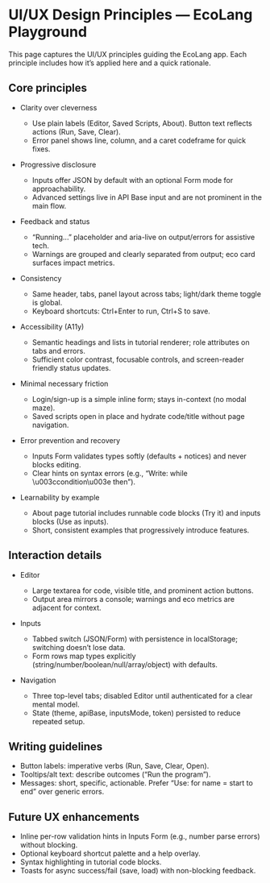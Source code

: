 # UI/UX Design Principles — EcoLang Playground

This page captures the UI/UX principles guiding the EcoLang app. Each principle includes how it’s applied here and a quick rationale.

## Core principles

- Clarity over cleverness

  - Use plain labels (Editor, Saved Scripts, About). Button text reflects actions (Run, Save, Clear).
  - Error panel shows line, column, and a caret codeframe for quick fixes.

- Progressive disclosure

  - Inputs offer JSON by default with an optional Form mode for approachability.
  - Advanced settings live in API Base input and are not prominent in the main flow.

- Feedback and status

  - “Running...” placeholder and aria-live on output/errors for assistive tech.
  - Warnings are grouped and clearly separated from output; eco card surfaces impact metrics.

- Consistency

  - Same header, tabs, panel layout across tabs; light/dark theme toggle is global.
  - Keyboard shortcuts: Ctrl+Enter to run, Ctrl+S to save.

- Accessibility (A11y)

  - Semantic headings and lists in tutorial renderer; role attributes on tabs and errors.
  - Sufficient color contrast, focusable controls, and screen-reader friendly status updates.

- Minimal necessary friction

  - Login/sign-up is a simple inline form; stays in-context (no modal maze).
  - Saved scripts open in place and hydrate code/title without page navigation.

- Error prevention and recovery

  - Inputs Form validates types softly (defaults + notices) and never blocks editing.
  - Clear hints on syntax errors (e.g., “Write: while \u003ccondition\u003e then”).

- Learnability by example

  - About page tutorial includes runnable code blocks (Try it) and inputs blocks (Use as inputs).
  - Short, consistent examples that progressively introduce features.

## Interaction details

- Editor

  - Large textarea for code, visible title, and prominent action buttons.
  - Output area mirrors a console; warnings and eco metrics are adjacent for context.

- Inputs

  - Tabbed switch (JSON/Form) with persistence in localStorage; switching doesn’t lose data.
  - Form rows map types explicitly (string/number/boolean/null/array/object) with defaults.

- Navigation

  - Three top-level tabs; disabled Editor until authenticated for a clear mental model.
  - State (theme, apiBase, inputsMode, token) persisted to reduce repeated setup.

## Writing guidelines

- Button labels: imperative verbs (Run, Save, Clear, Open).
- Tooltips/alt text: describe outcomes (“Run the program”).
- Messages: short, specific, actionable. Prefer “Use: for name = start to end” over generic errors.

## Future UX enhancements

- Inline per-row validation hints in Inputs Form (e.g., number parse errors) without blocking.
- Optional keyboard shortcut palette and a help overlay.
- Syntax highlighting in tutorial code blocks.
- Toasts for async success/fail (save, load) with non-blocking feedback.
